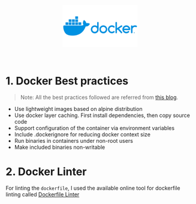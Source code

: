 <p align="center">
<img src="./images/docker-logo.jpeg" width="200"/>
</p>

<br>

# 1. Docker Best practices

>Note: All the best practices followed are referred from [this blog](https://sysdig.com/blog/dockerfile-best-practices/).

- Use lightweight images based on alpine distribution
- Use docker layer caching. First install dependencies, then copy source code
- Support configuration of the container via environment variables
- Include .dockerignore for reducing docker context size
- Run binaries in containers under non-root users
- Make included binaries non-writable

# 2. Docker Linter

For linting the `dockerfile`, I used the available online tool for dockerfile linting called [ Dockerfile Linter](https://hadolint.github.io/hadolint/)